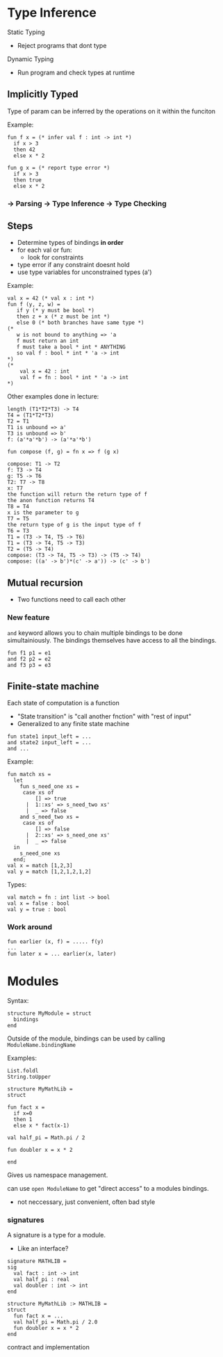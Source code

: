 # Type Inference

Static Typing
* Reject programs that dont type

Dynamic Typing
* Run program and check types at runtime

## Implicitly Typed
Type of param can be inferred by the operations on it within the funciton

Example:
```
fun f x = (* infer val f : int -> int *)
  if x > 3
  then 42
  else x * 2

fun g x = (* report type error *)
  if x > 3
  then true
  else x * 2
```
### -> Parsing -> Type Inference -> Type Checking

## Steps
* Determine types of bindings **in order**
* for each val or fun:
    * look for constraints
* type error if any constraint doesnt hold
* use type variables for unconstrained types (a')

Example:
```
val x = 42 (* val x : int *)
fun f (y, z, w) =
   if y (* y must be bool *)
   then z + x (* z must be int *)
   else 0 (* both branches have same type *)
(* 
   w is not bound to anything => 'a
   f must return an int
   f must take a bool * int * ANYTHING
   so val f : bool * int * 'a -> int
*)
(*
    val x = 42 : int
    val f = fn : bool * int * 'a -> int
*)
```
Other examples done in lecture:
```
length (T1*T2*T3) -> T4
T4 = (T1*T2*T3)
T2 = T1
T1 is unbound => a'
T3 is unbound => b'
f: (a'*a'*b') -> (a'*a'*b')
```
```
fun compose (f, g) = fn x => f (g x)

compose: T1 -> T2
f: T3 -> T4
g: T5 -> T6
T2: T7 -> T8
x: T7
the function will return the return type of f
the anon function returns T4
T8 = T4
x is the parameter to g
T7 = T5
the return type of g is the input type of f
T6 = T3
T1 = (T3 -> T4, T5 -> T6)
T1 = (T3 -> T4, T5 -> T3)
T2 = (T5 -> T4)
compose: (T3 -> T4, T5 -> T3) -> (T5 -> T4)
compose: ((a' -> b')*(c' -> a')) -> (c' -> b')
```
## Mutual recursion
* Two functions need to call each other
### New feature
`and` keyword allows you to chain multiple bindings to be done simultainiously. The bindings themselves have access to all the bindings.
```
fun f1 p1 = e1
and f2 p2 = e2
and f3 p3 = e3
```

## Finite-state machine
Each state of computation is a function
* "State transition" is "call another fnction" with "rest of input"
* Generalized to any finite state machine
```
fun state1 input_left = ...
and state2 input_left = ...
and ...
```

Example:
```
fun match xs =
  let
    fun s_need_one xs = 
     case xs of 
         [] => true
      |  1::xs' => s_need_two xs'
      |  _ => false
    and s_need_two xs =
     case xs of 
         [] => false
      |  2::xs' => s_need_one xs'
      |  _ => false
  in
    s_need_one xs
  end;
val x = match [1,2,3]
val y = match [1,2,1,2,1,2]
```
Types:
```
val match = fn : int list -> bool
val x = false : bool
val y = true : bool
```
### Work around
```
fun earlier (x, f) = ..... f(y)
...
fun later x = ... earlier(x, later)
```


# Modules
Syntax:
```
structure MyModule = struct 
  bindings 
end
```
Outside of the module, bindings can be used by calling `ModuleName.bindingName`

Examples:
```
List.foldl
String.toUpper
```
```
structure MyMathLib =
struct

fun fact x =
  if x=0
  then 1
  else x * fact(x-1)

val half_pi = Math.pi / 2

fun doubler x = x * 2

end
```

Gives us namespace management.

can use `open ModuleName` to get "direct access" to a modules bindings.
* not neccessary, just convenient, often bad style

### signatures
A signature is a type for a module.
* Like an interface?
```
signature MATHLIB =
sig
  val fact : int -> int
  val half_pi : real
  val doubler : int -> int
end
    
structure MyMathLib :> MATHLIB =
struct
  fun fact x = ...
  val half_pi = Math.pi / 2.0
  fun doubler x = x * 2
end
```
contract and implementation
